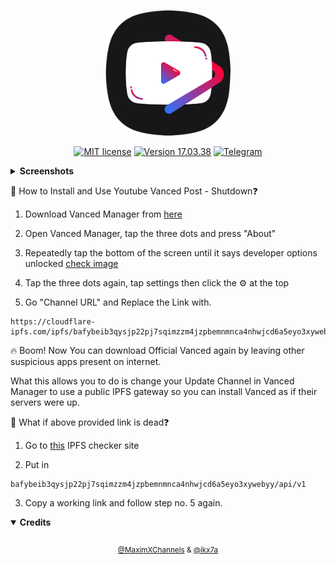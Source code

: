 <div align="center">

[<img src="https://github.com/ikx7a/YouTubeVanced/blob/main/assets/Logo.png" width="200" height="auto">](https://github.com/ikx7a)

[![MIT license](https://img.shields.io/badge/License-MIT-blue.svg)](https://github.com/ikx7a/YouTubeVanced/blob/main/LICENSE)
[![Version 17.03.38](https://img.shields.io/badge/Version-17.03.38-blue)](https://github.com/ikx7a)
[![Telegram](https://badgen.net/badge/icon/telegram?icon=twitter&label)](https://telegram.me/MaximXChannels)

</div>
 <details>
<summary><b>Screenshots</b></summary>
 <div align="center">
<br>

 > Just Tap For Full Screen

<img src="https://github.com/ikx7a/YouTubeVanced/blob/main/assets/SS1.png?raw=true" style="width: 23%;margin:16px;" />&nbsp;&nbsp; <img src="https://github.com/ikx7a/YouTubeVanced/blob/main/assets/SS2.png?raw=true" style="width: 23%;margin:16px;" />&nbsp;&nbsp;
<img src="https://github.com/ikx7a/YouTubeVanced/blob/main/assets/SS3.png?raw=true" style="width: 23%;margin:16px;" />&nbsp;&nbsp; <img src="https://github.com/ikx7a/YouTubeVanced/blob/main/assets/SS4.png?raw=true" style="width: 23%;margin:16px;" />&nbsp;&nbsp;
<img src="https://github.com/ikx7a/YouTubeVanced/blob/main/assets/SS5.png?raw=true" style="width: 23%;margin:16px;" />&nbsp;&nbsp; <img src="https://github.com/ikx7a/YouTubeVanced/blob/main/assets/SS6.png?raw=true" style="width: 23%;margin:16px;" />&nbsp;&nbsp;

 </div>
</details>

🤔 How to Install and Use Youtube Vanced Post - Shutdown❓

1. Download Vanced Manager from [here](https://github.com/ikx7a/VancedManager/releases/download/2.6.2/VancedManager.apk)

2. Open Vanced Manager, tap the three dots and press "About"

3. Repeatedly tap the bottom of the screen until it says developer options unlocked [check image](https://github.com/ikx7a/YouTubeVanced/tree/main/Check)

4. Tap the three dots again, tap settings then click the ⚙️ at the top

5. Go "Channel URL" and Replace the Link with.

```
https://cloudflare-ipfs.com/ipfs/bafybeib3qysjp22pj7sqimzzm4jzpbemnmnca4nhwjcd6a5eyo3xywebyy/api/v1
```

🔥 Boom! Now You can download Official Vanced again by leaving other suspicious apps present on internet.

What this allows you to do is change your Update Channel in Vanced Manager to use a public IPFS gateway so you can install Vanced as if their servers were up.

🤔 What if above provided link is dead❓

1. Go to [this](https://natoboram.gitlab.io/public-gateway-cacher) IPFS checker site

2. Put in

```
bafybeib3qysjp22pj7sqimzzm4jzpbemnmnca4nhwjcd6a5eyo3xywebyy/api/v1
```

3. Copy a working link and follow step no. 5 again. 

 <details open>
<summary><b>Credits</b></summary>
 <div align="center">
<br>
<sub>

[@MaximXChannels](https://telegram.me/MaximXChannels) & [@ikx7a](https://github.com/ikx7a)

<div align="center">

